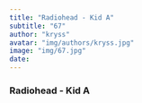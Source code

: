 ```yaml
---
title: "Radiohead - Kid A"
subtitle: "67"
author: "kryss"
avatar: "img/authors/kryss.jpg"
image: "img/67.jpg"
date:
---
```


### Radiohead - Kid A
